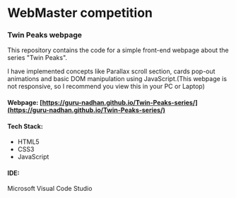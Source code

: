 # WebMaster competition
### Twin Peaks webpage

This repository contains the code for a simple front-end webpage about the series "Twin Peaks". 

I have implemented concepts like Parallax scroll section, cards pop-out animations and basic DOM manipulation using JavaScript.(This webpage is not responsive, so I recommend you view this in your PC or Laptop)   
#### Webpage: [https://guru-nadhan.github.io/Twin-Peaks-series/](https://guru-nadhan.github.io/Twin-Peaks-series/)
#### Tech Stack:
 - HTML5
 - CSS3
 - JavaScript 
#### IDE: 
Microsoft Visual Code Studio
